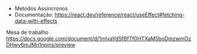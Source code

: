- Metodos Assíncronos
- Documentação: https://react.dev/reference/react/useEffect#fetching-data-with-effects

Mesa de trabalho https://docs.google.com/document/d/1mlvaYdSfBfTf0HTXaM5boDmzwmOzDHwv6mJMn1npins/preview
